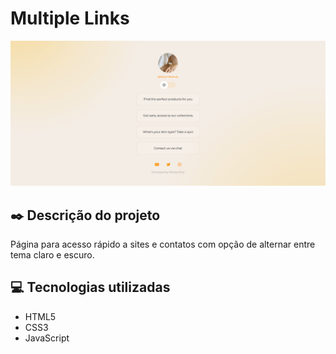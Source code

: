 # Multiple Links

<img src="./src/images/screencapture(2).png">

## ✒️ Descrição do projeto
Página para acesso rápido a sites e contatos com opção de alternar entre tema claro e escuro.

## 💻 Tecnologias utilizadas
- HTML5
- CSS3
- JavaScript